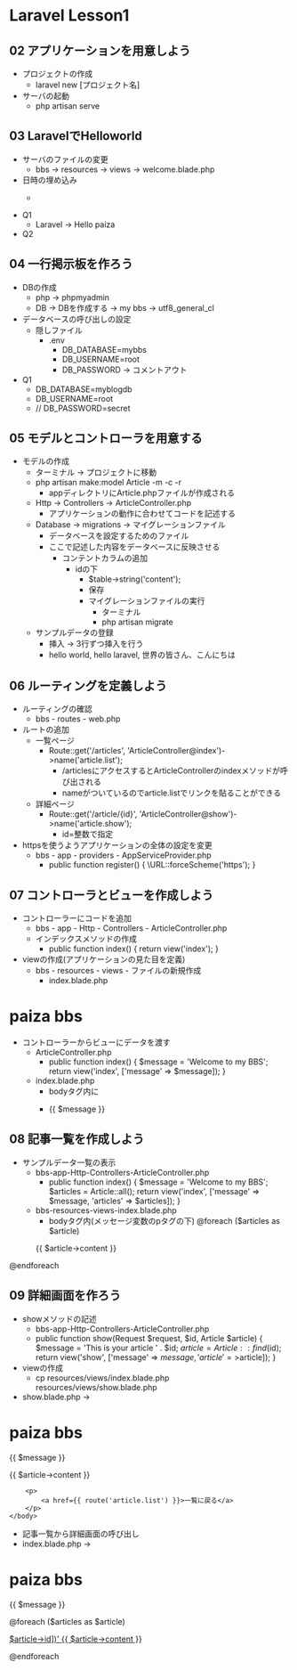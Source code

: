 # Laravel Lesson1
## 02 アプリケーションを用意しよう
- プロジェクトの作成
  - laravel new [プロジェクト名]
- サーバの起動
  - php artisan serve

## 03 LaravelでHelloworld
- サーバのファイルの変更
  - bbs -> resources -> views -> welcome.blade.php
- 日時の埋め込み
  - <p><?= date('Y/m/d H:i:s') ?></p>
- Q1
  - Laravel -> Hello paiza
- Q2

## 04 一行掲示板を作ろう
- DBの作成
  - php -> phpmyadmin
  - DB -> DBを作成する -> my bbs -> utf8_general_cl
- データベースの呼び出しの設定
  - 隠しファイル
    - .env
      - DB_DATABASE=mybbs
      - DB_USERNAME=root
      - DB_PASSWORD -> コメントアウト
- Q1
  - DB_DATABASE=myblogdb
  - DB_USERNAME=root
  - // DB_PASSWORD=secret

## 05 モデルとコントローラを用意する
- モデルの作成
  - ターミナル -> プロジェクトに移動
  - php artisan make:model Article -m -c -r
    - appディレクトリにArticle.phpファイルが作成される
  - Http -> Controllers -> ArticleController.php
    - アプリケーションの動作に合わせてコードを記述する
  - Database -> migrations -> マイグレーションファイル
    - データベースを設定するためのファイル
    - ここで記述した内容をデータベースに反映させる
      - コンテントカラムの追加
        - idの下
          - $table->string('content');
          - 保存
          - マイグレーションファイルの実行
            - ターミナル
            - php artisan migrate
  - サンプルデータの登録
    - 挿入 -> 3行ずつ挿入を行う
    - hello world, hello laravel, 世界の皆さん、こんにちは

## 06 ルーティングを定義しよう
- ルーティングの確認
  - bbs - routes - web.php
- ルートの追加
  - 一覧ページ
    - Route::get('/articles', 'ArticleController@index')->name('article.list');
      - /articlesにアクセスするとArticleControllerのindexメソッドが呼び出される
      - nameがついているのでarticle.listでリンクを貼ることができる
  - 詳細ページ
    - Route::get('/article/{id}', 'ArticleController@show')->name('article.show');
      - id=整数で指定
- httpsを使うようアプリケーションの全体の設定を変更
  - bbs - app - providers - AppServiceProvider.php
    - public function register()
    {
        \URL::forceScheme('https');
    }

## 07 コントローラとビューを作成しよう
- コントローラーにコードを追加
  - bbs - app - Http - Controllers - ArticleController.php
  - インデックスメソッドの作成
    - public function index()
    {
        return view('index');
    }
- viewの作成(アプリケーションの見た目を定義)
  - bbs - resources - views - ファイルの新規作成
    - index.blade.php
<!DOCTYPE html>
<html>
    <head>
        <meta charset="utf-8">
        <title>paiza bbs</title>
        <style>body {padding: 10px;}</style>
    </head>
    <body>
        <h1>paiza bbs</h1>
    </body>
</html>

- コントローラーからビューにデータを渡す
  - ArticleController.php
    - public function index()
      {
          $message = 'Welcome to my BBS';
          return view('index', ['message' => $message]);
      }
  - index.blade.php
    - bodyタグ内に
    - <p>{{ $message }}</p>

## 08 記事一覧を作成しよう
- サンプルデータ一覧の表示
  - bbs-app-Http-Controllers-ArticleController.php
    - public function index()
    {
        $message = 'Welcome to my BBS';
        $articles = Article::all();
        return view('index', ['message' => $message, 'articles' => $articles]);
    }
  - bbs-resources-views-index.blade.php
    - bodyタグ内(メッセージ変数のpタグの下)
@foreach ($articles as $article)
    <p>{{ $article->content }}</p>
@endforeach

## 09 詳細画面を作ろう
- showメソッドの記述
  - bbs-app-Http-Controllers-ArticleController.php
  - public function show(Request $request, $id, Article $article)
    {
        $message = 'This is your article ' . $id;
        $article = Article::find($id);
        return view('show', ['message' => $message, 'article' =>$article]);
    }
- viewの作成
  - cp resources/views/index.blade.php resources/views/show.blade.php
- show.blade.php ->
<!DOCTYPE html>
<html>
    <head>
        <meta charset='utf-8'>
        <title>paiza bbs</title>
        <style>body {padding: 10px;}</style>
    </head>
    <body>
        <h1>paiza bbs</h1>
        <p>{{ $message }}</p>
        <p>{{ $article->content }}</p>

        <p>
            <a href={{ route('article.list') }}>一覧に戻る</a>
        </p>
    </body>
</html>

- 記事一覧から詳細画面の呼び出し
- index.blade.php ->
<!DOCTYPE html>
<html>
    <head>
        <meta charset='utf-8'>
        <title>paiza bbs</title>
        <style>body {padding: 10px;}</style>
    </head>
    <body>
        <h1>paiza bbs</h1>
        <p>{{ $message }}</p>
        @foreach ($articles as $article)
            <p>
                <a href='{{ toute("article.show', ["id" => $article->id])'
                    {{ $article->content }}
                </a>
            </p>
        @endforeach
    </body>
</html>
